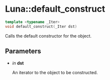 # Luna::default_construct

```c++
template <typename _Iter>
void default_construct(_Iter dst)
```

Calls the default constructor for the object. 



## Parameters
* *in* **dst**

    An iterator to the object to be constructed. 

